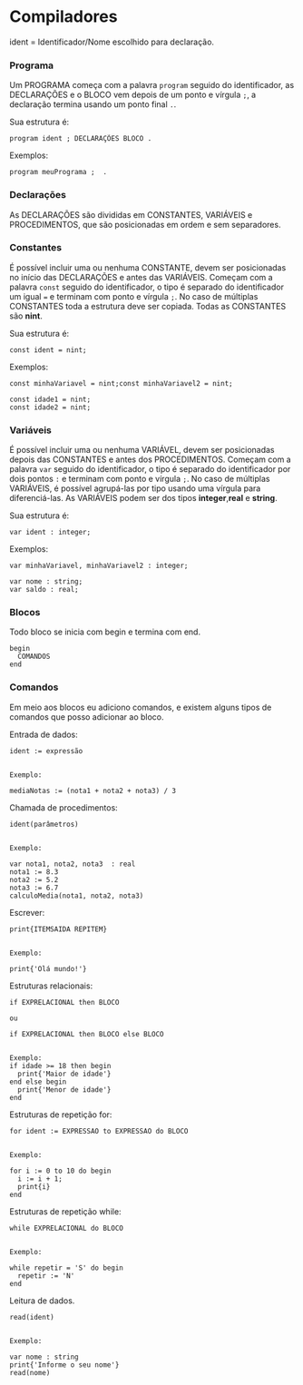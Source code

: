 # Compiladores
ident = Identificador/Nome escolhido para declaração.

### Programa
Um PROGRAMA começa com a palavra `program` seguido do identificador, as DECLARAÇÕES e o BLOCO vem depois de um ponto e vírgula `;`, a declaração termina usando um ponto final `.`.

Sua estrutura é:

```
program ident ; DECLARAÇÕES BLOCO .
```

Exemplos:

```
program meuPrograma ;  .
```

### Declarações
As DECLARAÇÕES são divididas em CONSTANTES, VARIÁVEIS e PROCEDIMENTOS, que são posicionadas em ordem e sem separadores.

### Constantes
É possível incluir uma ou nenhuma CONSTANTE, devem ser posicionadas no início das DECLARAÇÕES e antes das VARIÁVEIS. Começam com a palavra `const` seguido do identificador, o tipo é separado do identificador um igual `=` e terminam com ponto e vírgula `;`. No caso de múltiplas CONSTANTES toda a estrutura deve ser copiada. Todas as CONSTANTES são **nint**.

Sua estrutura é:

```
const ident = nint;
```

Exemplos:

```
const minhaVariavel = nint;const minhaVariavel2 = nint;
```

```
const idade1 = nint;
const idade2 = nint;
```

### Variáveis
É possível incluir uma ou nenhuma VARIÁVEL, devem ser posicionadas depois das CONSTANTES e antes dos PROCEDIMENTOS. Começam com a palavra `var` seguido do identificador, o tipo é separado do identificador por dois pontos `:` e terminam com ponto e vírgula `;`. No caso de múltiplas VARIÁVEIS, é possível agrupá-las por tipo usando uma vírgula para diferenciá-las. As VARIÁVEIS podem ser dos tipos **integer**,**real** e **string**.

Sua estrutura é:

```
var ident : integer;
```

Exemplos:

```
var minhaVariavel, minhaVariavel2 : integer;
```

```
var nome : string;
var saldo : real;
```

### Blocos

Todo bloco se inicia com begin e termina com end.

```
begin
  COMANDOS
end
```

### Comandos
Em meio aos blocos eu adiciono comandos, e existem alguns tipos de comandos que posso adicionar ao bloco.

Entrada de dados:
```
ident := expressão


Exemplo:

mediaNotas := (nota1 + nota2 + nota3) / 3
```

Chamada de procedimentos:
```
ident(parâmetros)


Exemplo:

var nota1, nota2, nota3  : real
nota1 := 8.3
nota2 := 5.2
nota3 := 6.7
calculoMedia(nota1, nota2, nota3)
```

Escrever:
```
print{ITEMSAIDA REPITEM}


Exemplo:

print{'Olá mundo!'}
```

Estruturas relacionais:
```
if EXPRELACIONAL then BLOCO

ou

if EXPRELACIONAL then BLOCO else BLOCO


Exemplo:
if idade >= 18 then begin
  print{'Maior de idade'}
end else begin
  print{'Menor de idade'}
end
```

Estruturas de repetição for:
```
for ident := EXPRESSAO to EXPRESSAO do BLOCO


Exemplo:

for i := 0 to 10 do begin
  i := i + 1;
  print{i}
end
```

Estruturas de repetição while:
```
while EXPRELACIONAL do BLOCO


Exemplo:

while repetir = 'S' do begin
  repetir := 'N'
end
```

Leitura de dados.
```
read(ident)


Exemplo:

var nome : string
print{'Informe o seu nome'}
read(nome)
```
